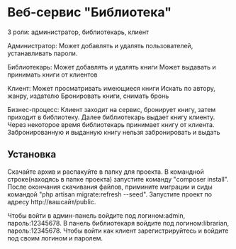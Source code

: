# Веб-сервис "Библиотека"
 3 роли: администратор, библиотекарь, клиент

Администратор:
Может добавлять и удалять пользователей, устанавливать пароли.

Библиотекарь:
Может добавлять и удалять книги
Может выдавать и принимать книги от клиентов

Клиент:
Может просматривать имеющиеся книги
Искать по автору, жанру, издателю
Бронировать книги, снимать бронь

Бизнес-процесс:
Клиент заходит на сервис, бронирует книгу, затем приходит в библиотеку.
Далее библиотекарь выдает книгу клиенту.
Через некоторое время библиотекарь принимает книгу от клиента.
Забронированную и выданную книгу нельзя забронировать и выдать

## Установка

Скачайте архив и распакуйте в папку для проекта.
В командной строке(находясь в папке проекта) запустите команду "composer install".
После окончания скачивания файлов, примините миграции и сиды командой "php artisan migrate:refresh --seed".
Запустите проект по адресу http://вашсайт/public.

Чтобы войти в админ-панель войдите под логином:admin, пароль:12345678.
В панель библиотекаря войдите под логином:librarian, пароль:12345678.
Чтобы войти как клиент зарегистрируйтесь и войдите под своим логином и паролем.
